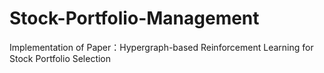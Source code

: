 # Stock-Portfolio-Management
Implementation of Paper：Hypergraph-based Reinforcement Learning for Stock Portfolio Selection
